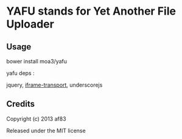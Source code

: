 YAFU stands for Yet Another File Uploader
==============

## Usage

  bower install moa3/yafu

yafu deps :

  jquery, [iframe-transport](https://raw.github.com/blueimp/jQuery-File-Upload/master/js/jquery.iframe-transport.js), underscorejs 

## Credits

Copyright (c) 2013 af83

Released under the MIT license
